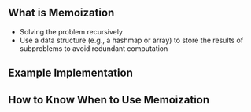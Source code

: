 
## What is Memoization
- Solving the problem recursively 
- Use a data structure (e.g., a hashmap or array) to store the results of subproblems to avoid redundant computation

## Example Implementation

## How to Know When to Use Memoization